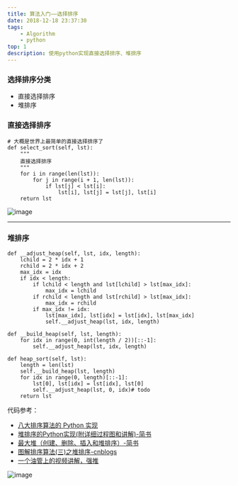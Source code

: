 ```yaml
---
title: 算法入门——选择排序
date: 2018-12-18 23:37:30
tags:
	- Algorithm 
	- python
top: 1
description: 使用python实现直接选择排序、堆排序
---
```


### 选择排序分类
- 直接选择排序
- 堆排序

### 直接选择排序

	# 大概是世界上最简单的直接选择排序了
    def select_sort(self, lst):
        """
        直接选择排序
        """
        for i in range(len(lst)):
            for j in range(i + 1, len(lst)):
                if lst[j] < lst[i]:
                    lst[i], lst[j] = lst[j], lst[i]
        return lst
![image](/algorithm-learning-select-sort/1.jpg)

---

### 堆排序

	def __adjust_heap(self, lst, idx, length):
        lchild = 2 * idx + 1
        rchild = 2 * idx + 2
        max_idx = idx
        if idx < length:
            if lchild < length and lst[lchild] > lst[max_idx]:
                max_idx = lchild
            if rchild < length and lst[rchild] > lst[max_idx]:
                max_idx = rchild
            if max_idx != idx:
                lst[max_idx], lst[idx] = lst[idx], lst[max_idx]
                self.__adjust_heap(lst, idx, length)

    def __build_heap(self, lst, length):
        for idx in range(0, int(length / 2))[::-1]:
            self.__adjust_heap(lst, idx, length)

    def heap_sort(self, lst):
        length = len(lst)
        self.__build_heap(lst, length)
        for idx in range(0, length)[::-1]:
            lst[0], lst[idx] = lst[idx], lst[0]
            self.__adjust_heap(lst, 0, idx)# todo
        return lst

代码参考：

- [八大排序算法的 Python 实现](http://python.jobbole.com/82270/)
- [堆排序的Python实现(附详细过程图和讲解)-简书](https://www.jianshu.com/p/d174f1862601)
- [最大堆（创建、删除、插入和堆排序）-简书](https://www.jianshu.com/p/21bef3fc3030)
- [图解排序算法(三)之堆排序-cnblogs](https://www.cnblogs.com/chengxiao/p/6129630.html)
- [一个油管上的视频讲解，强推](https://www.youtube.com/watch?v=MtQL_ll5KhQ)

![image](/algorithm-learning-select-sort/2.jpg)